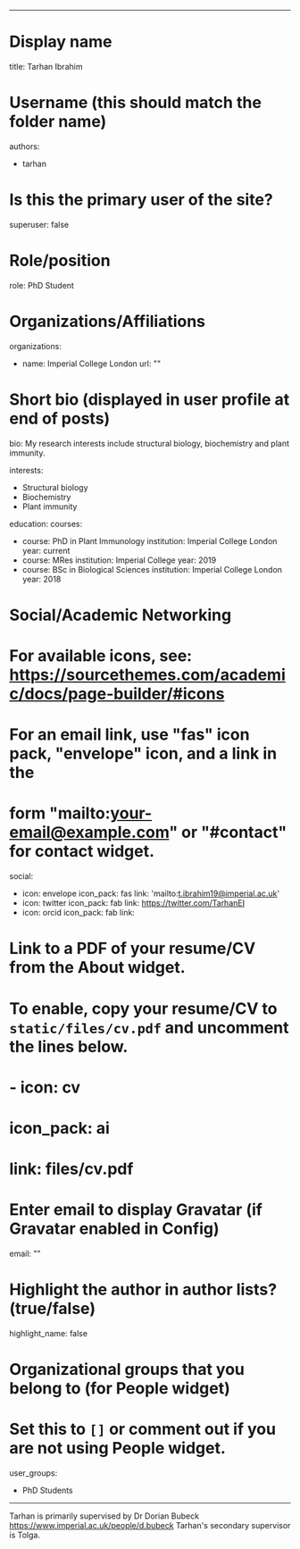 
---
# Display name
title: Tarhan Ibrahim

# Username (this should match the folder name)
authors:
- tarhan

# Is this the primary user of the site?
superuser: false

# Role/position
role: PhD Student

# Organizations/Affiliations
organizations:
- name: Imperial College London
  url: ""

# Short bio (displayed in user profile at end of posts)
bio: My research interests include structural biology, biochemistry and plant immunity.

interests:
- Structural biology
- Biochemistry
- Plant immunity

education:
  courses:
  - course: PhD in Plant Immunology
    institution: Imperial College London
    year: current
  - course: MRes
    institution: Imperial College
    year: 2019
  - course: BSc in Biological Sciences
    institution: Imperial College London
    year: 2018

# Social/Academic Networking
# For available icons, see: https://sourcethemes.com/academic/docs/page-builder/#icons
#   For an email link, use "fas" icon pack, "envelope" icon, and a link in the
#   form "mailto:your-email@example.com" or "#contact" for contact widget.
social:
- icon: envelope
  icon_pack: fas
  link: 'mailto:t.ibrahim19@imperial.ac.uk'
- icon: twitter
  icon_pack: fab
  link: https://twitter.com/TarhanEI
- icon: orcid
  icon_pack: fab
  link: 

# Link to a PDF of your resume/CV from the About widget.
# To enable, copy your resume/CV to `static/files/cv.pdf` and uncomment the lines below.
# - icon: cv
#   icon_pack: ai
#   link: files/cv.pdf

# Enter email to display Gravatar (if Gravatar enabled in Config)
email: ""

# Highlight the author in author lists? (true/false)
highlight_name: false

# Organizational groups that you belong to (for People widget)
#   Set this to `[]` or comment out if you are not using People widget.
user_groups:
- PhD Students
---

Tarhan is primarily supervised by Dr Dorian Bubeck https://www.imperial.ac.uk/people/d.bubeck
Tarhan's secondary supervisor is Tolga.
